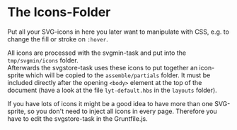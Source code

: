 # The Icons-Folder

Put all your SVG-icons in here you later want to manipulate with CSS, e.g. to change the fill or stroke on `:hover`.

All icons are processed with the svgmin-task and put into the `tmp/svgmin/icons` folder.  
Afterwards the svgstore-task uses these icons to put together an icon-sprite which will be copied to the `assemble/partials` folder. It must be included directly after the opening `<body>` element at the top of the document (have a look at the file `lyt-default.hbs` in the `layouts` folder).

If you have lots of icons it might be a good idea to have more than one SVG-sprite, so you don't need to inject all icons in every page. Therefore you have to edit the svgstore-task in the Gruntfile.js.
